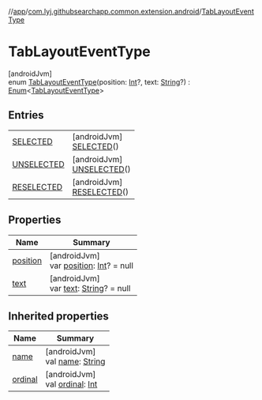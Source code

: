//[app](../../../index.md)/[com.lyj.githubsearchapp.common.extension.android](../index.md)/[TabLayoutEventType](index.md)

# TabLayoutEventType

[androidJvm]\
enum [TabLayoutEventType](index.md)(position: [Int](https://kotlinlang.org/api/latest/jvm/stdlib/kotlin/-int/index.html)?, text: [String](https://kotlinlang.org/api/latest/jvm/stdlib/kotlin/-string/index.html)?) : [Enum](https://kotlinlang.org/api/latest/jvm/stdlib/kotlin/-enum/index.html)&lt;[TabLayoutEventType](index.md)&gt;

## Entries

| | |
|---|---|
| [SELECTED](-s-e-l-e-c-t-e-d/index.md) | [androidJvm]<br>[SELECTED](-s-e-l-e-c-t-e-d/index.md)() |
| [UNSELECTED](-u-n-s-e-l-e-c-t-e-d/index.md) | [androidJvm]<br>[UNSELECTED](-u-n-s-e-l-e-c-t-e-d/index.md)() |
| [RESELECTED](-r-e-s-e-l-e-c-t-e-d/index.md) | [androidJvm]<br>[RESELECTED](-r-e-s-e-l-e-c-t-e-d/index.md)() |

## Properties

| Name | Summary |
|---|---|
| [position](position.md) | [androidJvm]<br>var [position](position.md): [Int](https://kotlinlang.org/api/latest/jvm/stdlib/kotlin/-int/index.html)? = null |
| [text](text.md) | [androidJvm]<br>var [text](text.md): [String](https://kotlinlang.org/api/latest/jvm/stdlib/kotlin/-string/index.html)? = null |

## Inherited properties

| Name | Summary |
|---|---|
| [name](../../com.lyj.githubsearchapp.presentation.activity/-main-tab-type/-l-o-c-a-l/index.md#-372974862%2FProperties%2F-912451524) | [androidJvm]<br>val [name](../../com.lyj.githubsearchapp.presentation.activity/-main-tab-type/-l-o-c-a-l/index.md#-372974862%2FProperties%2F-912451524): [String](https://kotlinlang.org/api/latest/jvm/stdlib/kotlin/-string/index.html) |
| [ordinal](../../com.lyj.githubsearchapp.presentation.activity/-main-tab-type/-l-o-c-a-l/index.md#-739389684%2FProperties%2F-912451524) | [androidJvm]<br>val [ordinal](../../com.lyj.githubsearchapp.presentation.activity/-main-tab-type/-l-o-c-a-l/index.md#-739389684%2FProperties%2F-912451524): [Int](https://kotlinlang.org/api/latest/jvm/stdlib/kotlin/-int/index.html) |
